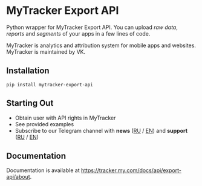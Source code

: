 # MyTracker Export API

Python wrapper for MyTracker Export API. You can upload *raw data*, *reports* and *segments* of your apps in a few lines of code.

MyTracker is analytics and attribution system for mobile apps and websites. MyTracker is maintained by VK.

## Installation

```
pip install mytracker-export-api
```

## Starting Out

- Obtain user with API rights in MyTracker
- See provided examples
- Subscribe to our Telegram channel with **news** ([RU](https://t.me/ru_mytracker) / [EN](https://t.me/en_mytracker)) and **support** ([RU](https://t.me/ru_mytracker_chat) / [EN](https://t.me/en_mytracker_chat))

## Documentation

Documentation is available at https://tracker.my.com/docs/api/export-api/about.
